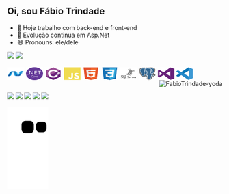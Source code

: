 ## Oi, sou Fábio Trindade


- 🔭 Hoje trabalho com back-end e front-end
- 🌱 Evolução continua em Asp.Net
- 😄 Pronouns: ele/dele

<div>
  <a href="https://github.com/fabiotrindade"></a>
  <img height="180em" src="https://github-readme-stats.vercel.app/api?username=fabiotrindade&show_icons=true&theme=dracula&include_all_commits=true&count_private=true"/>
  <img height="180em" src="https://github-readme-stats.vercel.app/api/top-langs/?username=fabiotrindade&layout=compact&langs_count=7&theme=dracula"/>
</div>
<div style="display: inline_block"><br>
  <img align="center" alt="FabioTrindade-Csharp" height="30" width="40" src="https://raw.githubusercontent.com/devicons/devicon/master/icons/dot-net/dot-net-original.svg">
  <img align="center" alt="FabioTrindade-Csharp" height="30" width="40" src="https://raw.githubusercontent.com/devicons/devicon/master/icons/dotnetcore/dotnetcore-original.svg">
  <img align="center" alt="FabioTrindade-Csharp" height="30" width="40" src="https://raw.githubusercontent.com/devicons/devicon/master/icons/csharp/csharp-original.svg">
  <img align="center" alt="FabioTrindade-Js" height="30" width="40" src="https://raw.githubusercontent.com/devicons/devicon/master/icons/javascript/javascript-plain.svg">
  <img align="center" alt="FabioTrindade-HTML" height="30" width="40" src="https://raw.githubusercontent.com/devicons/devicon/master/icons/html5/html5-original.svg">
  <img align="center" alt="FabioTrindade-CSS" height="30" width="40" src="https://raw.githubusercontent.com/devicons/devicon/master/icons/css3/css3-original.svg">
  <img align="center" alt="FabioTrindade-CSS" height="30" width="40" src="https://raw.githubusercontent.com/devicons/devicon/master/icons/microsoftsqlserver/microsoftsqlserver-plain-wordmark.svg">
  <img align="center" alt="FabioTrindade-CSS" height="30" width="40" src="https://raw.githubusercontent.com/devicons/devicon/master/icons/postgresql/postgresql-original.svg">
  <img align="center" alt="FabioTrindade-CSS" height="30" width="40" src="https://raw.githubusercontent.com/devicons/devicon/master/icons/visualstudio/visualstudio-plain.svg">
  <img align="center" alt="FabioTrindade-CSS" height="30" width="40" src="https://raw.githubusercontent.com/devicons/devicon/master/icons/vscode/vscode-original.svg">
  <img align="right" alt="FabioTrindade-yoda" height="100" src="https://media2.giphy.com/media/j0eRJzyW7XjMpu1Pqd/giphy.gif?cid=ecf05e47cqaj38h6cs48bkgap45xdg20ik09y3i2qsvfwlgi&rid=giphy.gif&ct=g">
</div>

##

<div>
  <a href="https://www.youtube.com/channel/UCB2X7xlNo1NC-YEdEQevTVA" target="_blank"><img src="https://img.shields.io/badge/YouTube-FF0000?style=for-the-badge&logo=youtube&logoColor=white" target="_blank"></a>
  <a href="https://www.instagram.com/fabio.trindade1987" target="_blank"><img src="https://img.shields.io/badge/-Instagram-%23E4405F?style=for-the-badge&logo=instagram&logoColor=white" target="_blank"></a>
 <a href="https://discord.com/channels/FabioTrindade#0488" target="_blank"><img src="https://img.shields.io/badge/Discord-7289DA?style=for-the-badge&logo=discord&logoColor=white" target="_blank"></a> 
  <a href = "mailto:contatofabiosilvatrindade@gmail.com"><img src="https://img.shields.io/badge/-Gmail-%23333?style=for-the-badge&logo=gmail&logoColor=white" target="_blank"></a>
  <a href="https://www.linkedin.com/in/fábio-trindade-89b01b89" target="_blank"><img src="https://img.shields.io/badge/-LinkedIn-%230077B5?style=for-the-badge&logo=linkedin&logoColor=white" target="_blank"></a>
  
  ![Snake animation](https://github.com/rafaballerini/rafaballerini/blob/output/github-contribution-grid-snake.svg)
  
</div>
